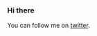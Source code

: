 ### Hi there 
You can follow me on [twitter](http://a.rashiq.me/l/twitter).

<img src="https://a.rashiq.me/gh.png" width="0px" height="0px" style="display:none;"/>
